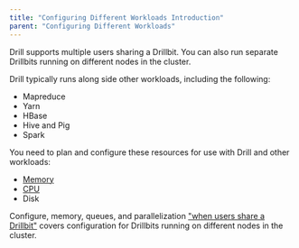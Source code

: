 ```yaml
---
title: "Configuring Different Workloads Introduction"
parent: "Configuring Different Workloads"
---
```


Drill supports multiple users sharing a Drillbit. You can also run separate Drillbits running on different nodes in the cluster.

Drill typically runs along side other workloads, including the following:  

* Mapreduce  
* Yarn  
* HBase  
* Hive and Pig  
* Spark  

You need to plan and configure these resources for use with Drill and other workloads: 

* [Memory]({{site.baseurl}}/docs/configuring-resources-in-a-mixed-cluster)  
* [CPU]({{site.baseurl}}/docs/configuring-drill-in-a-cluster#how-to-manage-drill-cpu-resources)  
* Disk  

Configure, memory, queues, and parallelization ["when users share a Drillbit"]({{site.baseurl}}/docs/configuring-resources-for-a-shared-drillbit) covers configuration for Drillbits running on different nodes in the cluster.